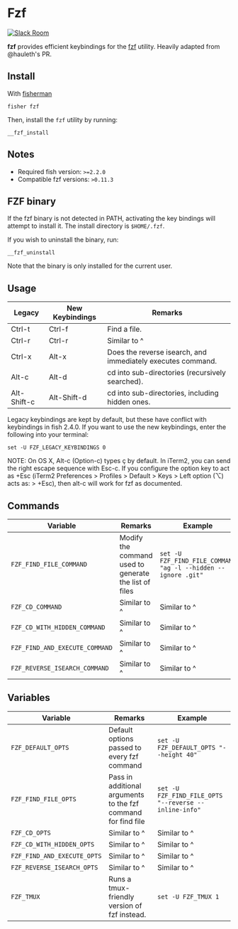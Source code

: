 # Fzf

[![Slack Room][slack-badge]][slack-link]

**fzf** provides efficient keybindings for the [fzf](https://github.com/junegunn/fzf) utility. Heavily adapted from @hauleth's PR.

## Install

With [fisherman]

```
fisher fzf
```

Then, install the `fzf` utility by running:

```
__fzf_install
```

## Notes

* Required fish version: `>=2.2.0`
* Compatible fzf versions: `>0.11.3`

## FZF binary
If the fzf binary is not detected in PATH, activating the key bindings will attempt to install it. The install directory is `$HOME/.fzf`.

If you wish to uninstall the binary, run:

```
__fzf_uninstall
```

Note that the binary is only installed for the current user.

## Usage

| Legacy      | New Keybindings   | Remarks                                                       |
| -------     | ----------------- | ------------------------------------------------------------- |
| Ctrl-t      | Ctrl-f            | Find a file.                                                  |
| Ctrl-r      | Ctrl-r            | Similar to ^                                                  |
| Ctrl-x      | Alt-x             | Does the reverse isearch, and immediately executes command.   |
| Alt-c       | Alt-d             | cd into sub-directories (recursively searched).               |
| Alt-Shift-c | Alt-Shift-d       | cd into sub-directories, including hidden ones.               |

Legacy keybindings are kept by default, but these have conflict with keybindings in fish 2.4.0. If you want to use the new keybindings, enter the following into your terminal:

```
set -U FZF_LEGACY_KEYBINDINGS 0
```

NOTE: On OS X, Alt-c (Option-c) types ç by default. In iTerm2, you can send the right escape sequence with Esc-c. If you configure the option key to act as +Esc (iTerm2 Preferences > Profiles > Default > Keys > Left option (⌥) acts as: > +Esc), then alt-c will work for fzf as documented.


## Commands
| Variable                       | Remarks                                               | Example                                                       |
| ------------------------------ | ----------------------------------------------------- | ------------------------------------------------------------- |
| `FZF_FIND_FILE_COMMAND`        | Modify the command used to generate the list of files | `set -U FZF_FIND_FILE_COMMAND "ag -l --hidden --ignore .git"` |
| `FZF_CD_COMMAND`               | Similar to ^                                          | Similar to ^                                                  |
| `FZF_CD_WITH_HIDDEN_COMMAND`   | Similar to ^                                          | Similar to ^                                                  |
| `FZF_FIND_AND_EXECUTE_COMMAND` | Similar to ^                                          | Similar to ^                                                  |
| `FZF_REVERSE_ISEARCH_COMMAND`  | Similar to ^                                          | Similar to ^                                                  |

## Variables

| Variable                    | Remarks                                                       | Example                                               |
| --------------------------- | ------------------------------------------------------------- | ----------------------------------------------------  |
| `FZF_DEFAULT_OPTS`          | Default options passed to every fzf command                   | `set -U FZF_DEFAULT_OPTS "--height 40"`               |
| `FZF_FIND_FILE_OPTS`        | Pass in additional arguments to the fzf command for find file | `set -U FZF_FIND_FILE_OPTS "--reverse --inline-info"` |
| `FZF_CD_OPTS`               | Similar to ^                                                  | Similar to ^                                          |
| `FZF_CD_WITH_HIDDEN_OPTS`   | Similar to ^                                                  | Similar to ^                                          |
| `FZF_FIND_AND_EXECUTE_OPTS` | Similar to ^                                                  | Similar to ^                                          |
| `FZF_REVERSE_ISEARCH_OPTS`  | Similar to ^                                                  | Similar to ^                                          |
| `FZF_TMUX`                  | Runs a tmux-friendly version of fzf instead.                  | `set -U FZF_TMUX 1`                                   |

[tmux]:https://tmux.github.io/
[slack-link]: https://fisherman-wharf.herokuapp.com
[slack-badge]: https://fisherman-wharf.herokuapp.com/badge.svg
[fisherman]: https://github.com/fisherman/fisherman
